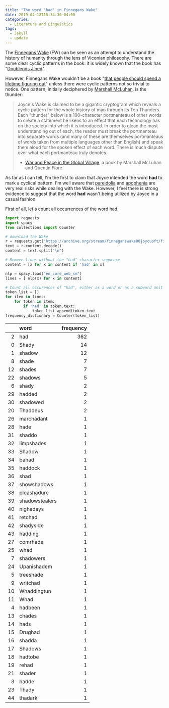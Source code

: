 ```yaml
---
title: "The word 'had' in Finnegans Wake"
date: 2019-04-18T15:34:30-04:00
categories:
  - Literature and Linguistics
tags:
  - Jekyll
  - update
---
```


The [Finnegans Wake](https://en.wikipedia.org/wiki/Finnegans_Wake) (FW) can be seen as an attempt to understand the history of humanity through the lens of Viconian philosophy. There are some clear cyclic patterns in the book: it is widely known that the book has "[Doublends Jined](http://www.finnegansweb.com/wiki/index.php/Doublends_Jined)".

However, Finnegans Wake wouldn't be a book "[that people should spend a lifetime figuring out](https://theamericanscholar.org/a-slow-devouring/)" unless there were cyclic patterns not so trivial to notice. One pattern, initially deciphered by [Marshall McLuhan](https://en.wikipedia.org/wiki/Marshall_McLuhan), is the thunder:

> Joyce's Wake is claimed to be a gigantic cryptogram which reveals a cyclic pattern for the whole history of man through its Ten Thunders. Each "thunder" below is a 100-character portmanteau of other words to create a statement he likens to an effect that each technology has on the society into which it is introduced. In order to glean the most understanding out of each, the reader must break the portmanteau into separate words (and many of these are themselves portmanteaus of words taken from multiple languages other than English) and speak them aloud for the spoken effect of each word. There is much dispute over what each portmanteau truly denotes.
> - [War and Peace in the Global Village](https://en.wikipedia.org/wiki/War_and_Peace_in_the_Global_Village), a book by Marshall McLuhan and Quentin Fiore

As far as I can tell, I'm the first to claim that Joyce intended the word **had** to mark a cyclical pattern. I'm well aware that [pareidolia](https://en.wikipedia.org/wiki/Pareidolia) and [apophenia](https://en.wikipedia.org/wiki/Apophenia) are very real risks while dealing with the Wake. However, I feel there is strong evidence to suggest that the word **had** wasn't being utilized by Joyce in a casual fashion.   

First of all, let's count all occurrences of the word had. 

```python
import requests
import spacy
from collections import Counter

# download the Wake
r = requests.get('https://archive.org/stream/finneganswake00joycuoft/finneganswake00joycuoft_djvu.txt')
text = r.content.decode()
content = text.split("\n")

# Remove lines without the "had" character sequence
content = [x for x in content if 'had' in x]

nlp = spacy.load("en_core_web_sm")
lines = [ nlp(x) for x in content]

# Count all occurences of "had", either as a word or as a subword unit
token_list = []
for item in lines:
    for token in item:
        if 'had' in token.text:
            token_list.append(token.text
frequency_dictionary = Counter(token_list)
```

|    | word           |   frequency |
|---:|:---------------|------------:|
|  2 | had            |         362 |
|  0 | Shady          |          14 |
|  1 | shadow         |          12 |
|  8 | shade          |           7 |
| 12 | shades         |           7 |
| 22 | shadows        |           5 |
|  6 | shady          |           2 |
| 29 | hadded         |           2 |
| 30 | shadowed       |           2 |
| 20 | Thaddeus       |           2 |
| 26 | marchadant     |           1 |
| 28 | hade           |           1 |
| 31 | shaddo         |           1 |
| 32 | limpshades     |           1 |
| 33 | Shadow         |           1 |
| 34 | bahad          |           1 |
| 35 | haddock        |           1 |
| 36 | shad           |           1 |
| 37 | showshadows    |           1 |
| 38 | pleashadure    |           1 |
| 39 | shadowstealers |           1 |
| 40 | nighadays      |           1 |
| 41 | retchad        |           1 |
| 42 | shadyside      |           1 |
| 43 | hadding        |           1 |
| 27 | comrhade       |           1 |
| 25 | whad           |           1 |
|  7 | shadowers      |           1 |
| 24 | Upanishadem    |           1 |
|  5 | treeshade      |           1 |
|  9 | writchad       |           1 |
| 10 | Whaddingtun    |           1 |
| 11 | Whad           |           1 |
|  4 | hadbeen        |           1 |
| 13 | chades         |           1 |
| 14 | hads           |           1 |
| 15 | Drughad        |           1 |
| 16 | shadda         |           1 |
| 17 | Shadows        |           1 |
| 18 | hadtobe        |           1 |
| 19 | rehad          |           1 |
| 21 | shader         |           1 |
|  3 | hadde          |           1 |
| 23 | Thady          |           1 |
| 44 | thadark        |           1 |
